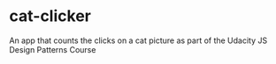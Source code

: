 # cat-clicker
An app that counts the clicks on a cat picture as part of the Udacity JS Design Patterns Course
